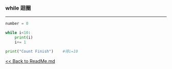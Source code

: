 ### while 迴圈
---

```python
number = 0

while i<10:
    print(i)
    i+= 1

print("Count Finish")    #得i=10
```
  
[<< Back to ReadMe.md]

[<< Back to ReadMe.md]:https://github.com/VictorZhan-It/GrandmaTutorial_Python#Python